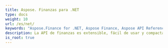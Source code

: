 ```yaml
---
title: Aspose. Finanzas para .NET
type: docs
weight: 10
url: /es/net/
keywords: "Aspose.Finance for .NET, Aspose Finance, Aspose API Reference."
description: La API de finanzas es extensible, fácil de usar y compacta y proporciona todas las funciones comunes para que los desarrolladores escriban menos código para realizar operaciones comunes.
is_root: true
---
```

